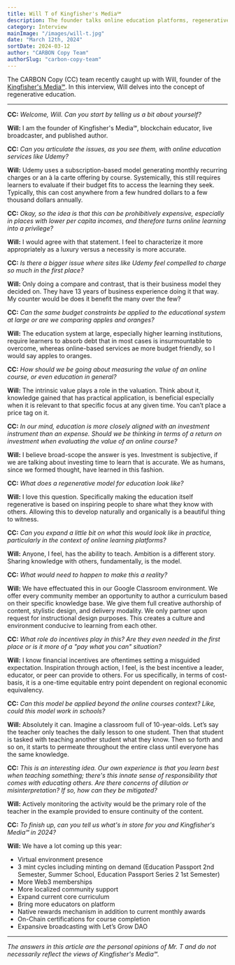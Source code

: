 ```yaml
---
title: Will T of Kingfisher's Media℠
description: The founder talks online education platforms, regenerative educational models, and the concept of value.
category: Interview
mainImage: "/images/will-t.jpg"
date: "March 12th, 2024"
sortDate: 2024-03-12
author: "CARBON Copy Team"
authorSlug: "carbon-copy-team"
---
```


The CARBON Copy (CC) team recently caught up with Will, founder of the [Kingfisher's Media℠](/project/kingfishers-media/). In this interview, Will delves into the concept of regenerative education.

<hr class="lede center-square">

**CC:** *Welcome, Will. Can you start by telling us a bit about yourself?*

**Will:** I am the founder of Kingfisher's Media℠, blockchain educator, live broadcaster, and published author.

**CC:** *Can you articulate the issues, as you see them, with online education services like Udemy?*

**Will:** Udemy uses a subscription-based model generating monthly recurring charges or an à la carte offering by course. Systemically, this still requires learners to evaluate if their budget fits to access the learning they seek. Typically, this can cost anywhere from a few hundred dollars to a few thousand dollars annually.

**CC:** *Okay, so the idea is that this can be prohibitively expensive, especially in places with lower per capita incomes, and therefore turns online learning into a privilege?*

**Will:** I would agree with that statement. I feel to characterize it more appropriately as a luxury versus a necessity is more accurate.

**CC:** *Is there a bigger issue where sites like Udemy feel compelled to charge so much in the first place?*

**Will:** Only doing a compare and contrast, that is their business model they decided on. They have 13 years of business experience doing it that way. My counter would be does it benefit the many over the few?

**CC:** *Can the same budget constraints be applied to the educational system at large or are we comparing apples and oranges?*

**Will:** The education system at large, especially higher learning institutions, require learners to absorb debt that in most cases is insurmountable to overcome, whereas online-based services ae more budget friendly, so I would say apples to oranges.

**CC:** *How should we be going about measuring the value of an online course, or even education in general?*

**Will:** The intrinsic value plays a role in the valuation. Think about it, knowledge gained that has practical application, is beneficial especially when it is relevant to that specific focus at any given time. You can’t place a price tag on it.

**CC:** *In our mind, education is more closely aligned with an investment instrument than an expense. Should we be thinking in terms of a return on investment when evaluating the value of an online course?*

**Will:** I believe broad-scope the answer is yes. Investment is subjective, if we are talking about investing time to learn that is accurate. We as humans, since we formed thought, have learned in this fashion.

**CC:** *What does a regenerative model for education look like?*

**Will:** I love this question. Specifically making the education itself regenerative is based on inspiring people to share what they know with others. Allowing this to develop naturally and organically is a beautiful thing to witness.

**CC:** *Can you expand a little bit on what this would look like in practice, particularly in the context of online learning platforms?*

**Will:** Anyone, I feel, has the ability to teach. Ambition is a different story. Sharing knowledge with others, fundamentally, is the model.

**CC:** *What would need to happen to make this a reality?*

**Will:** We have effectuated this in our Google Classroom environment. We offer every community member an opportunity to author a curriculum based on their specific knowledge base. We give them full creative authorship of content, stylistic design, and delivery modality. We only partner upon request for instructional design purposes. This creates a culture and environment conducive to learning from each other.

**CC:** *What role do incentives play in this? Are they even needed in the first place or is it more of a "pay what you can" situation?*

**Will:** I know financial incentives are oftentimes setting a misguided expectation. Inspiration through action, I feel, is the best incentive a leader, educator, or peer can provide to others. For us specifically, in terms of cost-basis, it is a one-time equitable entry point dependent on regional economic equivalency.

**CC:** *Can this model be applied beyond the online courses context? Like, could this model work in schools?*

**Will:** Absolutely it can. Imagine a classroom full of 10-year-olds. Let’s say the teacher only teaches the daily lesson to one student. Then that student is tasked with teaching another student what they know. Then so forth and so on, it starts to permeate throughout the entire class until everyone has the same knowledge.

**CC:** *This is an interesting idea. Our own experience is that you learn best when teaching something; there's this innate sense of responsibility that comes with educating others. Are there concerns of dilution or misinterpretation?  If so, how can they be mitigated?*

**Will:** Actively monitoring the activity would be the primary role of the teacher in the example provided to ensure continuity of the content.

**CC:** *To finish up, can you tell us what's in store for you and Kingfisher's Media℠ in 2024?*

**Will:** We have a lot coming up this year:

- Virtual environment presence
- 3 mint cycles including minting on demand (Education Passport 2nd Semester, Summer School, Education Passport Series 2 1st Semester)
- More Web3 memberships
- More localized community support
- Expand current core curriculum
- Bring more educators on platform
- Native rewards mechanism in addition to current monthly awards
- On-Chain certifications for course completion
- Expansive broadcasting with Let’s Grow DAO

---

*The answers in this article are the personal opinions of Mr. T and do not necessarily reflect the views of Kingfisher's Media℠.*
